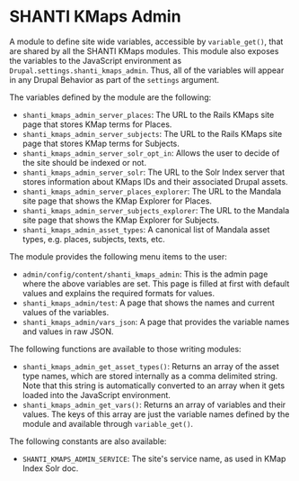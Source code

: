 # SHANTI KMaps Admin

A module to define site wide variables, accessible by `variable_get()`, that are shared by all the SHANTI KMaps modules. This module also exposes the variables to the JavaScript environment as `Drupal.settings.shanti_kmaps_admin`. Thus, all of the variables will appear in any Drupal Behavior as part of the `settings` argument.

The variables defined by the module are the following:

* `shanti_kmaps_admin_server_places`: The URL to the Rails KMaps site page that stores KMap terms for Places.
* `shanti_kmaps_admin_server_subjects`: The URL to the Rails KMaps site page that stores KMap terms for Subjects.
* `shanti_kmaps_admin_server_solr_opt_in`: Allows the user to decide of the site should be indexed or not.
* `shanti_kmaps_admin_server_solr`: The URL to the Solr Index server that stores information about KMaps IDs and their associated Drupal assets.
* `shanti_kmaps_admin_server_places_explorer`: The URL to the Mandala site page that shows the KMap Explorer for Places.
* `shanti_kmaps_admin_server_subjects_explorer`: The URL to the Mandala site page that shows the KMap Explorer for Subjects.
* `shanti_kmaps_admin_asset_types`: A canonical list of Mandala asset types, e.g. places, subjects, texts, etc.

The module provides the following menu items to the user:

* `admin/config/content/shanti_kmaps_admin`: This is the admin page where the above variables are set. This page is filled at first with default values and explains the required formats for values.
* `shanti_kmaps_admin/test`: A page that shows the names and current values of the variables.
* `shanti_kmaps_admin/vars_json`: A page that provides the variable names and values in raw JSON.

The following functions are available to those writing modules:
* `shanti_kmaps_admin_get_asset_types()`: Returns an array of the asset type names, which are stored internally as a comma delimited string. Note that this string is automatically converted to an array when it gets loaded into the JavaScript environment.
* `shanti_kmaps_admin_get_vars()`: Returns an array of variables and their values. The keys of this array are just the variable names defined by the module and available through `variable_get()`.

The following constants are also available:
* `SHANTI_KMAPS_ADMIN_SERVICE`: The site's service name, as used in KMap Index Solr doc.

